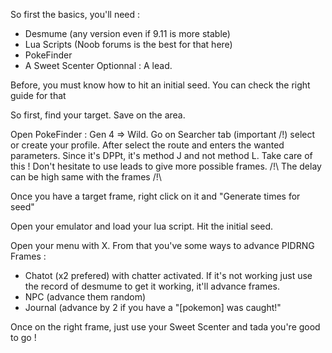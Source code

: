 So first the basics, you'll need :

- Desmume (any version even if 9.11 is more stable)
- Lua Scripts (Noob forums is the best for that here)
- PokeFinder
- A Sweet Scenter
Optionnal : A lead.

Before, you must know how to hit an initial seed. You can check the right guide for that

So first, find your target. Save on the area. 

Open PokeFinder : Gen 4 => Wild. Go on Searcher tab (important /!\) select or create your profile. After select the route and enters the wanted parameters.
Since it's DPPt, it's method J and not method L. Take care of this !
Don't hesitate to use leads to give more possible frames.
/!\  The delay can be high same with the frames /!\

Once you have a target frame, right click on it and "Generate times for seed"

Open your emulator and load your lua script. Hit the initial seed.

Open your menu with X. From that you've some ways to advance PIDRNG Frames :

- Chatot (x2 prefered) with chatter activated. If it's not working just use the record of desmume to get it working, it'll advance frames.
- NPC (advance them random)
- Journal (advance by 2 if you have a "[pokemon] was caught!"

Once on the right frame, just use your Sweet Scenter and tada you're good to go !



